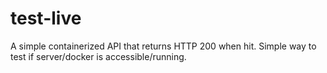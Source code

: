 # test-live

A simple containerized API that returns HTTP 200 when hit. Simple way to test if server/docker is accessible/running.
